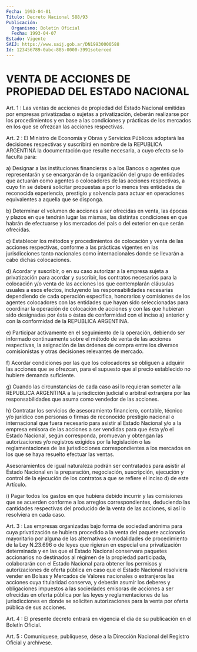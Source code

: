 ```yaml
---
Fecha: 1993-04-01
Título: Decreto Nacional 588/93
Publicación:
  Organismo: Boletín Oficial
  Fecha: 1993-04-07
Estado: Vigente
SAIJ: https://www.saij.gob.ar/DN19930000588
Id: 123456789-0abc-885-0000-3991soterced
---
```

# VENTA DE ACCIONES DE PROPIEDAD DEL ESTADO NACIONAL

<a id="1"></a>
Art.  1  :  Las  ventas  de  acciones  de propiedad del Estado Nacional emitidas por empresas privatizadas o sujetas a privatización, deberán realizarse por los procedimientos  y en base a  las  condiciones  y  prácticas  de  los  mercados  en los que se ofrezcan las acciones respectivas.

<a id="2"></a>
Art.  2 : El Ministro de Economía y Obras y Servicios Públicos adoptará las  decisiones  respectivas  y suscribirá en nombre de la REPUBLICA ARGENTINA la documentación que  resulte necesaria, a cuyo efecto se lo faculta para:

a)  Designar a las instituciones financieras  o  a  los  Bancos  o agentes  que  representarán  y se encargarán de la organización del grupo de entidades que actuarán  como  agentes o colocadores de las acciones respectivas, a cuyo fin se deberá  solicitar  propuestas a por lo menos tres entidades de reconocida experiencia, prestigio  y solvencia  para actuar en operaciones equivalentes a aquella que se disponga.

b) Determinar  el  volumen  de  acciones a ser ofrecidas en venta, las épocas y plazos en que tendrán  lugar las mismas, las distintas condiciones en que habrán de efectuarse  y  los mercados del país o del exterior en que serán ofrecidas.

c) Establecer los métodos y procedimientos de  colocación  y venta de  las acciones respectivas, conforme a las prácticas vigentes  en las jurisdicciones  tanto  nacionales como internacionales donde se llevarán a cabo dichas colocaciones.

d)  Acordar y suscribir, o en  su  caso  autorizar  a  la  empresa sujeta  a  privatización  para  acordar  y suscribir, los contratos necesarios para la colocación y/o venta de  las  acciones  los  que contemplarán  cláusulas  usuales  a  esos  efectos,  incluyendo las responsabilidades    necesarias    dependiendo  de  cada  operación específica, honorarios y comisiones  de los agentes colocadores con las  entidades  que  hayan  sido seleccionadas  para  coordinar  la operación de colocación de acciones  y  con  las  que hubieran sido designadas  por  ésta  o  éstas  de  conformidad  con el inciso  a) anterior  y  con  la  conformidad  de  la  REPUBLICA ARGENTINA.

e)  Participar  activamente  en el seguimiento  de  la  operación, debiendo ser informado continuamente  sobre  el  método de venta de las  acciones respectivas, la asignación de las órdenes  de  compra entre  los  diversos comisionistas y otras decisiones relevantes de mercado.

f) Acordar condiciones  por  las que los colocadores se obliguen a adquirir las acciones que se ofrezcan,  para  el  supuesto  que  al precio establecido no hubiere demanda suficiente.

g)  Cuando  las  circunstancias  de  cada  caso  así  lo requieran someter  a  la  REPUBLICA  ARGENTINA  a la jurisdicción judicial  o arbitral  extranjera  por  las  responsabilidades  que  asuma  como vendedor de las acciones.

h) Contratar los servicios de asesoramiento  financiero, contable, técnico y/o jurídico con personas o firmas de reconocido  prestigio nacional  o  internacional  que  fuera  necesario  para  asistir al Estado  Nacional  y/o  a  la empresa emisora de las acciones a  ser vendidas para que ésta y/o  el  Estado Nacional, según corresponda, promuevan y obtengan las autorizaciones  y/o registros exigidos por la  legislación  o  las  reglamentaciones  de  las   jurisdicciones correspondientes  a  los  mercados  en  los  que  se  haya resuelto efectuar las ventas.

Asesoramientos  de  igual  naturaleza podrán ser contratados  para asistir  al  Estado  Nacional  en    la  preparación,  negociación, suscripción, ejecución y control de la  ejecución  de los contratos a que se refiere el inciso d) de este Artículo.

i)  Pagar  todos los gastos en que hubiera debido incurrir  y  las comisiones que se acuerden conforme a los arreglos correspondientes,    deduciendo   las  cantidades  respectivas  del producido de la venta de las acciones,  si  así  lo  resolviera  en cada caso.

<a id="3"></a>
Art.  3  :  Las  empresas  organizadas  bajo forma de sociedad anónima  para cuya privatización se hubiera procedido  a  la  venta del paquete  accionario  mayoritario por alguna de las alternativas o modalidades de procedimiento  de  la  Ley N.23.696 o de leyes que rigieran en especial una privatización determinada  y en las que el Estado  Nacional  conservara paquetes accionarios no destinados  al régimen de la propiedad  participada,  colaborarán  con  el  Estado Nacional  para  obtener  los  permisos  y  autorizaciones de oferta pública en caso que el Estado Nacional resolviera  vender en Bolsas y  Mercados  de Valores nacionales o extranjeros las acciones  cuya titularidad conserva,  y  deberán asumir los deberes y obligaciones impuestos a las sociedades  emisoras de acciones a ser ofrecidas en oferta pública por las leyes y reglamentaciones de las jurisdicciones en donde se soliciten  autorizaciones  para la venta por oferta pública de sus acciones.

<a id="4"></a>
Art.  4 : El presente decreto entrará en vigencia el día de su publicación en el Boletín Oficial.

<a id="5"></a>
Art. 5 : Comuníquese, publíquese, dése a la Dirección Nacional del Registro Oficial y archívese.